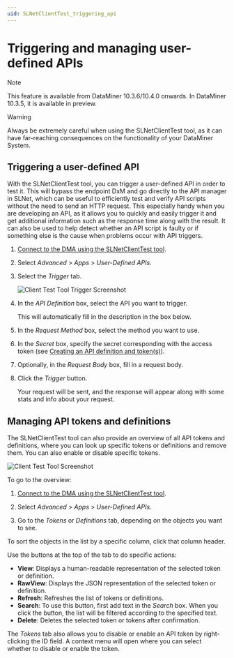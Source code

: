 ```yaml
---
uid: SLNetClientTest_triggering_api
---
```


# Triggering and managing user-defined APIs

> [!NOTE]
> This feature is available from DataMiner 10.3.6/10.4.0 onwards. In DataMiner 10.3.5, it is available in preview.

> [!WARNING]
> Always be extremely careful when using the SLNetClientTest tool, as it can have far-reaching consequences on the functionality of your DataMiner System.

## Triggering a user-defined API

With the SLNetClientTest tool, you can trigger a user-defined API in order to test it. This will bypass the endpoint DxM and go directly to the API manager in SLNet, which can be useful to efficiently test and verify API scripts without the need to send an HTTP request. This especially handy when you are developing an API, as it allows you to quickly and easily trigger it and get additional information such as the response time along with the result. It can also be used to help detect whether an API script is faulty or if something else is the cause when problems occur with API triggers.

1. [Connect to the DMA using the SLNetClientTest tool](xref:Connecting_to_a_DMA_with_the_SLNetClientTest_tool).

1. Select *Advanced* > *Apps* > *User-Defined APIs*. <!-- RN 35996 -->

1. Select the *Trigger* tab.

   ![Client Test Tool Trigger Screenshot](~/user-guide/images/UDAPIS_ClientTestToolTrigger.png)

1. In the *API Definition* box, select the API you want to trigger.

   This will automatically fill in the description in the box below.

1. In the *Request Method* box, select the method you want to use.

1. In the *Secret* box, specify the secret corresponding with the access token (see [Creating an API definition and token(s)](xref:UD_APIs_Define_New_API#creating-an-api-and-tokens-in-dataminer-automation)).

1. Optionally, in the *Request Body* box, fill in a request body.

1. Click the *Trigger* button.

   Your request will be sent, and the response will appear along with some stats and info about your request.

## Managing API tokens and definitions

The SLNetClientTest tool can also provide an overview of all API tokens and definitions, where you can look up specific tokens or definitions and remove them. You can also enable or disable specific tokens.

![Client Test Tool Screenshot](~/user-guide/images/UDAPIS_ClientTestTool.jpg)

To go to the overview:

1. [Connect to the DMA using the SLNetClientTest tool](xref:Connecting_to_a_DMA_with_the_SLNetClientTest_tool).

1. Select *Advanced* > *Apps* > *User-Defined APIs*.

1. Go to the *Tokens* or *Definitions* tab, depending on the objects you want to see.

To sort the objects in the list by a specific column, click that column header.

Use the buttons at the top of the tab to do specific actions:

- **View**: Displays a human-readable representation of the selected token or definition.
- **RawView**: Displays the JSON representation of the selected token or definition.
- **Refresh**: Refreshes the list of tokens or definitions.
- **Search**: To use this button, first add text in the *Search* box. When you click the button, the list will be filtered according to the specified text.
- **Delete**: Deletes the selected token or tokens after confirmation.

The *Tokens* tab also allows you to disable or enable an API token by right-clicking the ID field. A context menu will open where you can select whether to disable or enable the token.
